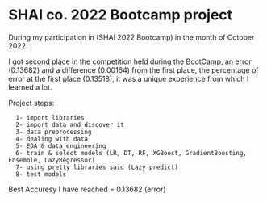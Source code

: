 <h1> SHAI co. 2022 Bootcamp project </h1>

<p> During my participation in (SHAI 2022 Bootcamp) in the month of October 2022.

I got second place in the competition held during the BootCamp, an error (0.13682) and a difference (0.00164) from the first place, the percentage of error at the first place (0.13518), it was a unique experience from which I learned a lot.

Project steps:

      1- import libraries
      2- import data and discover it
      3- data preprocessing 
      4- dealing with data 
      5- EDA & data engineering
      6- train & select models (LR, DT, RF, XGBoost, GradientBoosting, Ensemble, LazyRegressor)
      7- using pretty libraries said (Lazy predict)
      8- test models
      
</p>

<p> Best Accuresy I have reached = 0.13682 (error) </p>
